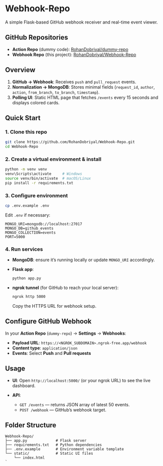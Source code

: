 # Webhook-Repo

A simple Flask-based GitHub webhook receiver and real-time event viewer.



## GitHub Repositories

* **Action Repo** (dummy code): [RohanDobriyal/dummy-repo](https://github.com/RohanDobriyal/dummy-repo)
* **Webhook Repo** (this project): [RohanDobriyal/Webhook-Repo](https://github.com/RohanDobriyal/Webhook-Repo)



## Overview

1. **GitHub → Webhook**: Receives `push` and `pull_request` events.
2. **Normalization → MongoDB**: Stores minimal fields (`request_id`, `author`, `action`, `from_branch`, `to_branch`, `timestamp`).
3. **Polling UI**: Static HTML page that fetches `/events` every 15 seconds and displays colored cards.



## Quick Start

### 1. Clone this repo

```bash
git clone https://github.com/RohanDobriyal/Webhook-Repo.git
cd Webhook-Repo
```

### 2. Create a virtual environment & install

```bash
python -m venv venv
venv\Scripts\activate     # Windows
source venv/bin/activate  # macOS/Linux
pip install -r requirements.txt
```

### 3. Configure environment

```bash
cp .env.example .env
```

Edit `.env` if necessary:

```
MONGO_URI=mongodb://localhost:27017
MONGO_DB=github_events
MONGO_COLLECTION=events
PORT=5000
```

### 4. Run services

* **MongoDB**: ensure it’s running locally or update `MONGO_URI` accordingly.
* **Flask app**:

  ```bash
  python app.py
  ```
* **ngrok tunnel** (for GitHub to reach your local server):

  ```bash
  ngrok http 5000
  ```

  Copy the HTTPS URL for webhook setup.



## Configure GitHub Webhook

In your **Action Repo** (`dummy-repo`) → **Settings** → **Webhooks**:

* **Payload URL**: `https://<NGROK_SUBDOMAIN>.ngrok-free.app/webhook`
* **Content type**: `application/json`
* **Events**: Select **Push** and **Pull requests**



## Usage

* **UI**: Open `http://localhost:5000/` (or your ngrok URL) to see the live dashboard.
* **API**:

  * `GET /events` — returns JSON array of latest 50 events.
  * `POST /webhook` — GitHub’s webhook target.



## Folder Structure

```
Webhook-Repo/
├── app.py             # Flask server
├── requirements.txt   # Python dependencies
├── .env.example       # Environment variable template
└── static/            # Static UI files
    └── index.html
`
